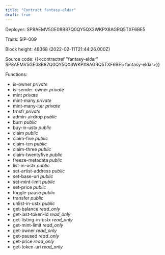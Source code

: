 ```yaml
---
title: "Contract fantasy-eldar"
draft: true
---
```

Deployer: SP8AEMV5GE08B87Q0QY5QX3WKPX8AGRQ5TXF6BE5

Traits:
SIP-009 



Block height: 48368 (2022-02-11T21:44:26.000Z)

Source code: {{<contractref "fantasy-eldar" SP8AEMV5GE08B87Q0QY5QX3WKPX8AGRQ5TXF6BE5 fantasy-eldar>}}

Functions:

* is-owner _private_
* is-sender-owner _private_
* mint _private_
* mint-many _private_
* mint-many-iter _private_
* trnsfr _private_
* admin-airdrop _public_
* burn _public_
* buy-in-ustx _public_
* claim _public_
* claim-five _public_
* claim-ten _public_
* claim-three _public_
* claim-twentyfive _public_
* freeze-metadata _public_
* list-in-ustx _public_
* set-artist-address _public_
* set-base-uri _public_
* set-mint-limit _public_
* set-price _public_
* toggle-pause _public_
* transfer _public_
* unlist-in-ustx _public_
* get-balance _read_only_
* get-last-token-id _read_only_
* get-listing-in-ustx _read_only_
* get-mint-limit _read_only_
* get-owner _read_only_
* get-paused _read_only_
* get-price _read_only_
* get-token-uri _read_only_
